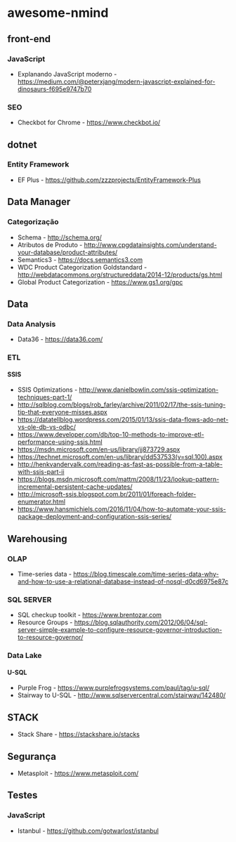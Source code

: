 # awesome-nmind

## front-end

### JavaScript

* Explanando JavaScript moderno - https://medium.com/@peterxjang/modern-javascript-explained-for-dinosaurs-f695e9747b70

### SEO

* Checkbot for Chrome - https://www.checkbot.io/

## dotnet

### Entity Framework

* EF Plus - https://github.com/zzzprojects/EntityFramework-Plus

## Data Manager

### Categorização

* Schema - http://schema.org/
* Atributos de Produto - http://www.cpgdatainsights.com/understand-your-database/product-attributes/
* Semantics3 - https://docs.semantics3.com
* WDC Product Categorization Goldstandard - http://webdatacommons.org/structureddata/2014-12/products/gs.html
* Global Product Categorization - https://www.gs1.org/gpc

## Data

### Data Analysis

* Data36 - https://data36.com/

### ETL

#### SSIS

* SSIS Optimizations - http://www.danielbowlin.com/ssis-optimization-techniques-part-1/
* http://sqlblog.com/blogs/rob_farley/archive/2011/02/17/the-ssis-tuning-tip-that-everyone-misses.aspx
* https://datatellblog.wordpress.com/2015/01/13/ssis-data-flows-ado-net-vs-ole-db-vs-odbc/
* https://www.developer.com/db/top-10-methods-to-improve-etl-performance-using-ssis.html
* https://msdn.microsoft.com/en-us/library/jj873729.aspx
* https://technet.microsoft.com/en-us/library/dd537533(v=sql.100).aspx
* http://henkvandervalk.com/reading-as-fast-as-possible-from-a-table-with-ssis-part-ii
* https://blogs.msdn.microsoft.com/mattm/2008/11/23/lookup-pattern-incremental-persistent-cache-updates/
* http://microsoft-ssis.blogspot.com.br/2011/01/foreach-folder-enumerator.html
* https://www.hansmichiels.com/2016/11/04/how-to-automate-your-ssis-package-deployment-and-configuration-ssis-series/

## Warehousing

### OLAP

* Time-series data - https://blog.timescale.com/time-series-data-why-and-how-to-use-a-relational-database-instead-of-nosql-d0cd6975e87c

### SQL SERVER

* SQL checkup toolkit - https://www.brentozar.com
* Resource Groups - https://blog.sqlauthority.com/2012/06/04/sql-server-simple-example-to-configure-resource-governor-introduction-to-resource-governor/

### Data Lake

#### U-SQL

* Purple Frog - https://www.purplefrogsystems.com/paul/tag/u-sql/
* Stairway to U-SQL - http://www.sqlservercentral.com/stairway/142480/

## STACK

* Stack Share - https://stackshare.io/stacks

## Segurança

* Metasploit - https://www.metasploit.com/

## Testes

### JavaScript

* Istanbul - https://github.com/gotwarlost/istanbul
